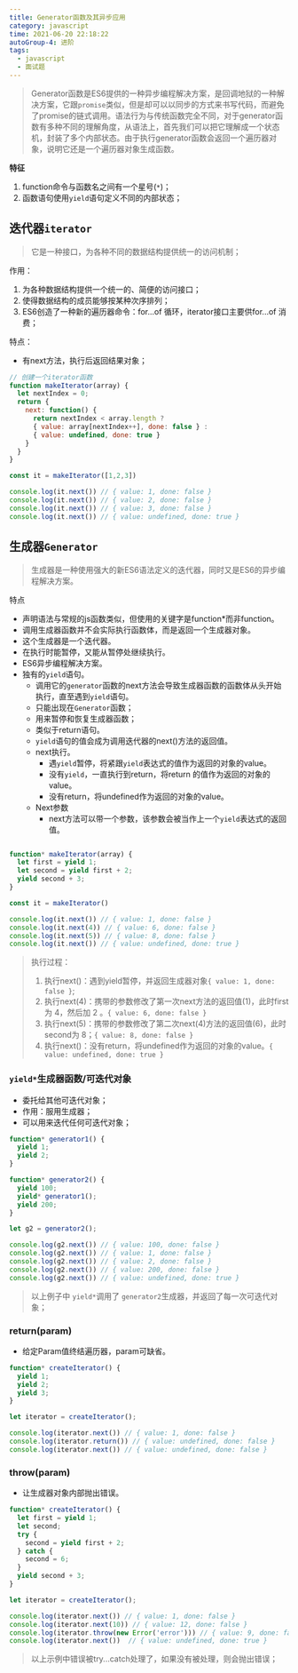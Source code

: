 ```yaml
---
title: Generator函数及其异步应用
category: javascript
time: 2021-06-20 22:18:22
autoGroup-4: 进阶
tags:
  - javascript
  - 面试题
---
```


> Generator函数是ES6提供的一种异步编程解决方案，是回调地狱的一种解决方案，它跟`promise`类似，但是却可以以同步的方式来书写代码，而避免了promise的链式调用。语法行为与传统函数完全不同，对于generator函数有多种不同的理解角度，从语法上，首先我们可以把它理解成一个状态机，封装了多个内部状态。由于执行generator函数会返回一个遍历器对象，说明它还是一个遍历器对象生成函数。

**特征**

1. function命令与函数名之间有一个星号(`*`)；
2. 函数语句使用`yield`语句定义不同的内部状态；

## 迭代器`iterator`

> 它是一种接口，为各种不同的数据结构提供统一的访问机制；

作用：

1. 为各种数据结构提供一个统一的、简便的访问接口；
2. 使得数据结构的成员能够按某种次序排列；
3. ES6创造了一种新的遍历器命令：for...of 循环，iterator接口主要供for...of 消费；

特点：

- 有next方法，执行后返回结果对象；

```javascript
// 创建一个iterator函数
function makeIterator(array) {
  let nextIndex = 0;
  return {
    next: function() {
      return nextIndex < array.length ?
      { value: array[nextIndex++], done: false } :
      { value: undefined, done: true }
    }
  }
}

const it = makeIterator([1,2,3])

console.log(it.next()) // { value: 1, done: false }
console.log(it.next()) // { value: 2, done: false }
console.log(it.next()) // { value: 3, done: false }
console.log(it.next()) // { value: undefined, done: true }
```



## 生成器`Generator`

> 生成器是一种使用强大的新ES6语法定义的迭代器，同时又是ES6的异步编程解决方案。

特点

- 声明语法与常规的js函数类似，但使用的关键字是function*而非function。
- 调用生成器函数并不会实际执行函数体，而是返回一个生成器对象。
- 这个生成器是一个迭代器。
- 在执行时能暂停，又能从暂停处继续执行。
- ES6异步编程解决方案。
- 独有的`yield`语句。
  - 调用它的`generator`函数的next方法会导致生成器函数的函数体从头开始执行，直至遇到`yield`语句。
  - 只能出现在`Generator`函数；
  - 用来暂停和恢复生成器函数；
  - 类似于return语句。
  - `yield`语句的值会成为调用迭代器的next()方法的返回值。
  - next执行。
    - 遇`yield`暂停，将紧跟`yield`表达式的值作为返回的对象的value。
    - 没有`yield`，一直执行到return，将return 的值作为返回的对象的value。
    - 没有return，将undefined作为返回的对象的value。
  - Next参数
    - next方法可以带一个参数，该参数会被当作上一个`yield`表达式的返回值。

```javascript

function* makeIterator(array) {
  let first = yield 1;
  let second = yield first + 2;
  yield second + 3;
}

const it = makeIterator()

console.log(it.next()) // { value: 1, done: false }
console.log(it.next(4)) // { value: 6, done: false }
console.log(it.next(5)) // { value: 8, done: false }
console.log(it.next()) // { value: undefined, done: true }
```

> 执行过程：
>
> 1. 执行next()：遇到yield暂停，并返回生成器对象`{ value: 1, done: false }`;
> 2. 执行next(4)：携带的参数修改了第一次next方法的返回值(1)，此时first 为 4，然后加 2 。`{ value: 6, done: false }`
> 3. 执行next(5)：携带的参数修改了第二次next(4)方法的返回值(6)，此时second为 8；`{ value: 8, done: false }`
> 4. 执行next()：没有return，将undefined作为返回的对象的value。`{ value: undefined, done: true }`

### `yield*`生成器函数/可迭代对象

- 委托给其他可迭代对象；
- 作用：服用生成器；
- 可以用来迭代任何可迭代对象；

```javascript
function* generator1() {
  yield 1;
  yield 2;
}

function* generator2() {
  yield 100;
  yield* generator1();
  yield 200;
}

let g2 = generator2();

console.log(g2.next()) // { value: 100, done: false }
console.log(g2.next()) // { value: 1, done: false }
console.log(g2.next()) // { value: 2, done: false }
console.log(g2.next()) // { value: 200, done: false }
console.log(g2.next()) // { value: undefined, done: true }
```

> 以上例子中 `yield*`调用了 `generator2`生成器，并返回了每一次可迭代对象；

### return(param)

- 给定Param值终结遍历器，param可缺省。

```javascript
function* createIterator() {
  yield 1;
  yield 2;
  yield 3;
}

let iterator = createIterator();

console.log(iterator.next()) // { value: 1, done: false }
console.log(iterator.return()) // { value: undefined, done: false }
console.log(iterator.next()) // { value: undefined, done: false }
```

### throw(param)

- 让生成器对象内部抛出错误。

```javascript
function* createIterator() {
  let first = yield 1;
  let second;
  try {
    second = yield first + 2;
  } catch {
    second = 6;
  }
  yield second + 3;
}

let iterator = createIterator();

console.log(iterator.next()) // { value: 1, done: false }
console.log(iterator.next(10)) // { value: 12, done: false }
console.log(iterator.throw(new Error('error'))) // { value: 9, done: false }
console.log(iterator.next())  // { value: undefined, done: true }
```

> 以上示例中错误被try...catch处理了，如果没有被处理，则会抛出错误；
